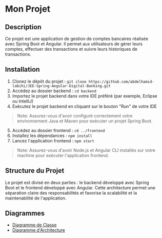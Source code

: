 # Mon Projet

## Description
Ce projet est une application de gestion de comptes bancaires réalisée avec Spring Boot et Angular. Il permet aux utilisateurs de gérer leurs comptes, effectuer des transactions et suivre leurs historiques de transactions.

## Installation
1. Clonez le dépôt du projet : `git clone https://github.com/abdelhamid-labihi/JEE-Spring-Angular-Digital-Banking.git`
2. Accédez au dossier backend : `cd backend`
3. Importez le projet backend dans votre IDE préféré (par exemple, Eclipse ou IntelliJ)
4. Exécutez le projet backend en cliquant sur le bouton "Run" de votre IDE

> Note: Assurez-vous d'avoir configuré correctement votre environnement Java et Maven pour exécuter un projet Spring Boot.

5. Accédez au dossier frontend : `cd ../frontend`
6. Installez les dépendances : `npm install`
7. Lancez l'application frontend : `npm start`

> Note: Assurez-vous d'avoir Node.js et Angular CLI installés sur votre machine pour exécuter l'application frontend.

## Structure du Projet
Le projet est divisé en deux parties : le backend développé avec Spring Boot et le frontend développé avec Angular. Cette architecture permet une séparation claire des responsabilités et favorise la scalabilité et la maintenabilité de l'application.

## Diagrammes
- [Diagramme de Classe](./report/diagrams/class_diagram.jpg)
- [Diagramme d'Architecture](./report/diagrams/architecture_diagram.jpg)

